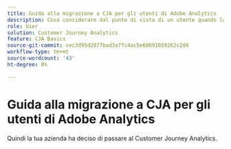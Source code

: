 ```yaml
---
title: Guida alla migrazione a CJA per gli utenti di Adobe Analytics
description: Cosa considerare dal punto di vista di un utente quando la tua azienda migra da Adobe Analytics al Customer Journey Analytics
role: User
solution: Customer Journey Analytics
feature: CJA Basics
source-git-commit: cec3d95d2877bad3a7fc4ac5e68691859262c2d4
workflow-type: tm+mt
source-wordcount: '43'
ht-degree: 0%

---
```



# Guida alla migrazione a CJA per gli utenti di Adobe Analytics

Quindi la tua azienda ha deciso di passare al Customer Journey Analytics.

